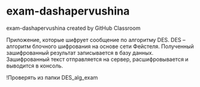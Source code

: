 # exam-dashapervushina
exam-dashapervushina created by GitHub Classroom

Приложение, которые шифрует сообщение по алгоритму DES. DES – алгоритм блочного шифрования на основе сети Фейстеля. 
Полученный зашифрованный результат записывается в базу данных. Зашифрованный текст отправляется на сервер, расшифровывается и выводится в консоль. 

!Проверять из папки DES_alg_exam
